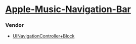 # [Apple-Music-Navigation-Bar](https://blog.austinchou.com/apple-music-like-navigation-bar/)

### Vendor

- [UINavigationController+Block](https://github.com/dzenbot/iOSBlocks)